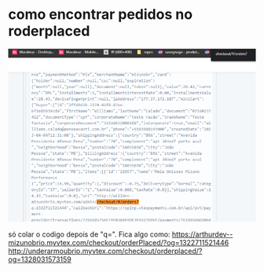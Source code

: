 # como encontrar pedidos no roderplaced

![](2023-04-10-15-01-23.png)

só colar o codigo depois de "q=". Fica algo como:
https://arthurdev--mizunobrio.myvtex.com/checkout/orderPlaced/?og=1322711521446
http://underarmoubrio.myvtex.com/checkout/orderplaced/?og=1328031573159
